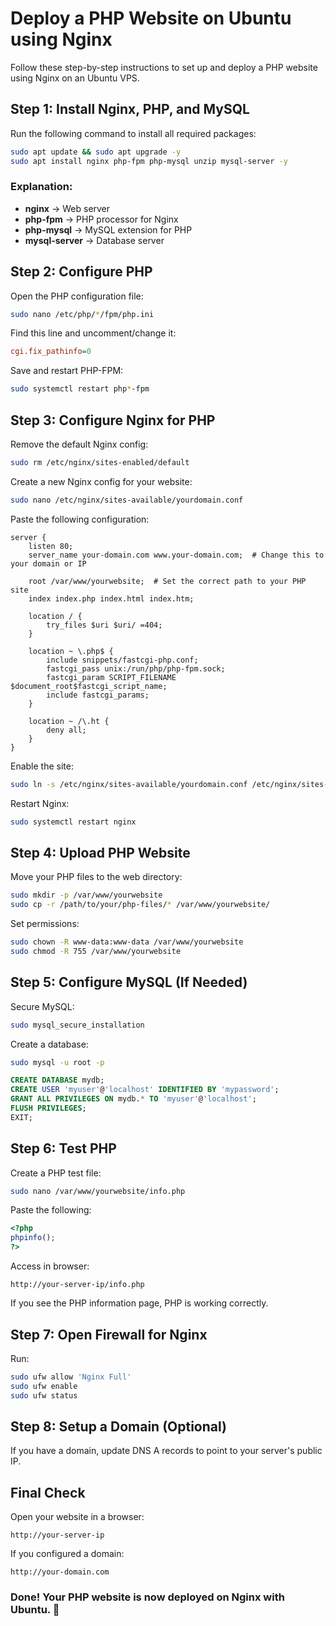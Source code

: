 # Deploy a PHP Website on Ubuntu using Nginx

Follow these step-by-step instructions to set up and deploy a PHP website using Nginx on an Ubuntu VPS.

## Step 1: Install Nginx, PHP, and MySQL
Run the following command to install all required packages:
```sh
sudo apt update && sudo apt upgrade -y
sudo apt install nginx php-fpm php-mysql unzip mysql-server -y
```
### Explanation:
- **nginx** → Web server  
- **php-fpm** → PHP processor for Nginx  
- **php-mysql** → MySQL extension for PHP  
- **mysql-server** → Database server  

## Step 2: Configure PHP
Open the PHP configuration file:
```sh
sudo nano /etc/php/*/fpm/php.ini
```
Find this line and uncomment/change it:
```ini
cgi.fix_pathinfo=0
```
Save and restart PHP-FPM:
```sh
sudo systemctl restart php*-fpm
```

## Step 3: Configure Nginx for PHP
Remove the default Nginx config:
```sh
sudo rm /etc/nginx/sites-enabled/default
```
Create a new Nginx config for your website:
```sh
sudo nano /etc/nginx/sites-available/yourdomain.conf
```
Paste the following configuration:
```nginx
server {
    listen 80;
    server_name your-domain.com www.your-domain.com;  # Change this to your domain or IP

    root /var/www/yourwebsite;  # Set the correct path to your PHP site
    index index.php index.html index.htm;

    location / {
        try_files $uri $uri/ =404;
    }

    location ~ \.php$ {
        include snippets/fastcgi-php.conf;
        fastcgi_pass unix:/run/php/php-fpm.sock;
        fastcgi_param SCRIPT_FILENAME $document_root$fastcgi_script_name;
        include fastcgi_params;
    }

    location ~ /\.ht {
        deny all;
    }
}
```
Enable the site:
```sh
sudo ln -s /etc/nginx/sites-available/yourdomain.conf /etc/nginx/sites-enabled/
```
Restart Nginx:
```sh
sudo systemctl restart nginx
```

## Step 4: Upload PHP Website
Move your PHP files to the web directory:
```sh
sudo mkdir -p /var/www/yourwebsite
sudo cp -r /path/to/your/php-files/* /var/www/yourwebsite/
```
Set permissions:
```sh
sudo chown -R www-data:www-data /var/www/yourwebsite
sudo chmod -R 755 /var/www/yourwebsite
```

## Step 5: Configure MySQL (If Needed)
Secure MySQL:
```sh
sudo mysql_secure_installation
```
Create a database:
```sh
sudo mysql -u root -p
```
```sql
CREATE DATABASE mydb;
CREATE USER 'myuser'@'localhost' IDENTIFIED BY 'mypassword';
GRANT ALL PRIVILEGES ON mydb.* TO 'myuser'@'localhost';
FLUSH PRIVILEGES;
EXIT;
```

## Step 6: Test PHP
Create a PHP test file:
```sh
sudo nano /var/www/yourwebsite/info.php
```
Paste the following:
```php
<?php
phpinfo();
?>
```
Access in browser:
```
http://your-server-ip/info.php
```
If you see the PHP information page, PHP is working correctly.

## Step 7: Open Firewall for Nginx
Run:
```sh
sudo ufw allow 'Nginx Full'
sudo ufw enable
sudo ufw status
```

## Step 8: Setup a Domain (Optional)
If you have a domain, update DNS A records to point to your server's public IP.

## Final Check
Open your website in a browser:
```
http://your-server-ip
```
If you configured a domain:
```
http://your-domain.com
```

### Done! Your PHP website is now deployed on Nginx with Ubuntu. 🚀

